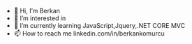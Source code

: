 - 👋 Hi, I’m Berkan
- 👀 I’m interested in 
- 🌱 I’m currently learning JavaScript,Jquery,.NET CORE MVC
- 📫 How to reach me linkedin.com/in/berkankomurcu 

<!---
BerkanKmrc1/BerkanKmrc1 is a ✨ special ✨ repository because its `README.md` (this file) appears on your GitHub profile.
You can click the Preview link to take a look at your changes.
--->
